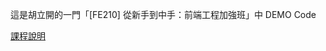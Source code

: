 這是胡立開的一門「[FE210] 從新手到中手：前端工程加強班」中 DEMO Code

[課程說明](https://lidemy.com/courses/185961/lectures/2865485)
